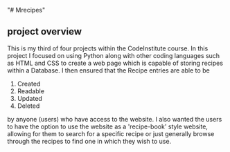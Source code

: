 "# Mrecipes" 

## __project overview__
This is my third of four projects within the CodeInstitute course. In this project I focused on using Python
along with other coding languages such as HTML and CSS to create a web page which is capable of storing 
recipes within a Database. I then ensured that the Recipe entries are able to be 
1. Created
1. Readable
1. Updated
1. Deleted
 
by anyone (users) who have access to the website. I also wanted the users to have the option to use the 
website as a 'recipe-book' style website, allowing for them to search for a specific recipe or just 
generally browse through the recipes to find one in which they wish to use. 